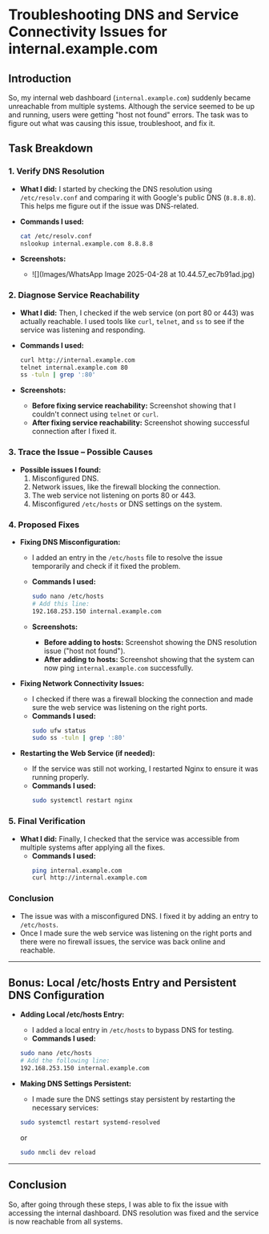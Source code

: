 # Troubleshooting DNS and Service Connectivity Issues for internal.example.com

## Introduction
So, my internal web dashboard (`internal.example.com`) suddenly became unreachable from multiple systems. Although the service seemed to be up and running, users were getting "host not found" errors. The task was to figure out what was causing this issue, troubleshoot, and fix it.

## Task Breakdown

### 1. Verify DNS Resolution

- **What I did:** 
   I started by checking the DNS resolution using `/etc/resolv.conf` and comparing it with Google's public DNS (`8.8.8.8`). This helps me figure out if the issue was DNS-related.
  
- **Commands I used:**
    ```bash
    cat /etc/resolv.conf
    nslookup internal.example.com 8.8.8.8
    ```

- **Screenshots:**
    - ![](Images/WhatsApp Image 2025-04-28 at 10.44.57_ec7b91ad.jpg)

### 2. Diagnose Service Reachability

- **What I did:**
   Then, I checked if the web service (on port 80 or 443) was actually reachable. I used tools like `curl`, `telnet`, and `ss` to see if the service was listening and responding.
  
- **Commands I used:**
    ```bash
    curl http://internal.example.com
    telnet internal.example.com 80
    ss -tuln | grep ':80'
    ```

- **Screenshots:**
    - **Before fixing service reachability:** Screenshot showing that I couldn't connect using `telnet` or `curl`.
    - **After fixing service reachability:** Screenshot showing successful connection after I fixed it.

### 3. Trace the Issue – Possible Causes

- **Possible issues I found:**
  1. Misconfigured DNS.
  2. Network issues, like the firewall blocking the connection.
  3. The web service not listening on ports 80 or 443.
  4. Misconfigured `/etc/hosts` or DNS settings on the system.

### 4. Proposed Fixes

- **Fixing DNS Misconfiguration:**
    - I added an entry in the `/etc/hosts` file to resolve the issue temporarily and check if it fixed the problem.
    - **Commands I used:**
        ```bash
        sudo nano /etc/hosts
        # Add this line:
        192.168.253.150 internal.example.com
        ```

    - **Screenshots:**
        - **Before adding to hosts:** Screenshot showing the DNS resolution issue ("host not found").
        - **After adding to hosts:** Screenshot showing that the system can now ping `internal.example.com` successfully.

- **Fixing Network Connectivity Issues:**
    - I checked if there was a firewall blocking the connection and made sure the web service was listening on the right ports.
    - **Commands I used:**
        ```bash
        sudo ufw status
        sudo ss -tuln | grep ':80'
        ```

- **Restarting the Web Service (if needed):**
    - If the service was still not working, I restarted Nginx to ensure it was running properly.
    - **Commands I used:**
        ```bash
        sudo systemctl restart nginx
        ```

### 5. Final Verification

- **What I did:** 
   Finally, I checked that the service was accessible from multiple systems after applying all the fixes.
    - **Commands I used:**
        ```bash
        ping internal.example.com
        curl http://internal.example.com
        ```

### Conclusion

- The issue was with a misconfigured DNS. I fixed it by adding an entry to `/etc/hosts`.
- Once I made sure the web service was listening on the right ports and there were no firewall issues, the service was back online and reachable.

---

## Bonus: Local /etc/hosts Entry and Persistent DNS Configuration

- **Adding Local /etc/hosts Entry:**
    - I added a local entry in `/etc/hosts` to bypass DNS for testing.
    - **Commands I used:**
    ```bash
    sudo nano /etc/hosts
    # Add the following line:
    192.168.253.150 internal.example.com
    ```

- **Making DNS Settings Persistent:**
    - I made sure the DNS settings stay persistent by restarting the necessary services:
    ```bash
    sudo systemctl restart systemd-resolved
    ```
    or
    ```bash
    sudo nmcli dev reload
    ```

---

## Conclusion

So, after going through these steps, I was able to fix the issue with accessing the internal dashboard. DNS resolution was fixed and the service is now reachable from all systems.
